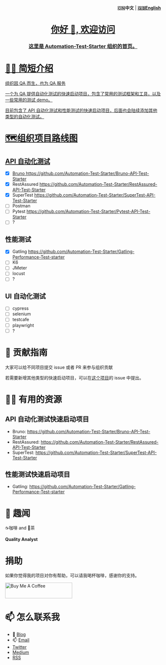 <!-- markdownlint-disable MD041 -->
<!-- markdownlint-disable MD033 -->
<div align="right"><strong>🇨🇳中文</a></strong>  | <strong><a href="/profile/README.md">🇬🇧English</strong></div>
<!-- markdownlint-disable MD041 -->
<!-- markdownlint-disable MD033 -->

<!-- markdownlint-disable MD033 -->
<h1 align="center">你好 👋, 欢迎访问</h1>
<h3 align="center">这里是 Automation-Test-Starter 组织的首页。</h3>
<!-- markdownlint-disable MD033 -->

# 🙋‍♀️ 简短介绍

组织因 QA 而生，也为 QA 服务

一个为 QA 提供自动化测试的快速启动项目，包含了常用的测试框架和工具，以及一些常用的测试 demo。

目前包含了 API 自动化测试和性能测试的快速启动项目，后面也会陆续添加其他类型的自动化测试。

# 🗺️组织项目路线图

## API 自动化测试

- [x] Bruno <https://github.com/Automation-Test-Starter/Bruno-API-Test-Starter>
- [x] RestAssured <https://github.com/Automation-Test-Starter/RestAssured-API-Test-Starter>
- [x] SuperTest <https://github.com/Automation-Test-Starter/SuperTest-API-Test-Starter>
- [ ] Postman
- [ ] Pytest <https://github.com/Automation-Test-Starter/Pytest-API-Test-Starter>
- [ ] ?

## 性能测试

- [x] Gatling <https://github.com/Automation-Test-Starter/Gatling-Performance-Test-starter>
- [ ] K6
- [ ] JMeter
- [ ] locust
- [ ] ?

## UI 自动化测试

- [ ] cypress
- [ ] selenium
- [ ] testcafe
- [ ] playwright
- [ ] ?

# 🌈 贡献指南

大家可以给不同项目提交 issue 或者 PR 来参与组织贡献

若需要新增其他类型的快速启动项目，可以在[这个项目](https://github.com/Automation-Test-Starter/.github)的 issue 中提出。

# 👩‍💻 有用的资源

## API 自动化测试快速启动项目

- Bruno: <https://github.com/Automation-Test-Starter/Bruno-API-Test-Starter>
- RestAssured: <https://github.com/Automation-Test-Starter/RestAssured-API-Test-Starter>
- SuperTest: <https://github.com/Automation-Test-Starter/SuperTest-API-Test-Starter>

## 性能测试快速启动项目

- Gatling: <https://github.com/Automation-Test-Starter/Gatling-Performance-Test-starter>

# 🍿 趣闻

☕️咖啡 and 🍵茶

**Quality Analyst**

# 捐助

如果你觉得我的项目对你有帮助，可以请我喝杯咖啡，感谢你的支持。

<!-- markdownlint-disable MD033 -->
<a href="https://www.buymeacoffee.com/naodeng" target="_blank" rel="noopener noreferrer"><img src="https://cdn.buymeacoffee.com/buttons/lato-orange.png" alt="Buy Me A Coffee" style="height: 51px !important;width: 217px !important;"></a>
<!-- markdownlint-enable MD033 -->

# 📫 怎么联系我

- 📝 [Blog](https://naodeng.tech)
- 📫 [Email](mailto:<dengnao@gmail.com>)
- [Twitter](https://twitter.com/naodeng0_0)
- [Medium](https://naodeng.medium.com)
- [RSS](https://naodeng.tech/index.xml)